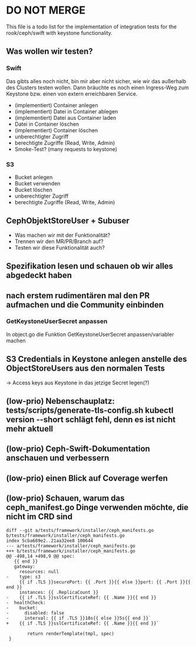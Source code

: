 # DO NOT MERGE

This file is a todo list for the implementation of integration tests for the rook/ceph/swift with keystone functionality.

## Was wollen wir testen?

### Swift

Das gibts alles noch nicht, bin mir aber nicht sicher, wie wir das außerhalb des Clusters testen wollen.
Dann bräuchte es noch einen Ingress-Weg zum Keystone bzw. einen von extern erreichbaren Service.

- (implementiert) Container anlegen
- (implementiert) Datei in Container ablegen
- (implementiert) Datei aus Container laden
- Datei in Container löschen
- (implementiert) Container löschen
- unberechtigter Zugriff
- berechtigte Zugriffe (Read, Write, Admin)
- Smoke-Test? (many requests to keystone)

### S3

- Bucket anlegen
- Bucket verwenden
- Bucket löschen
- unberechtigter Zugriff
- berechtigte Zugriffe (Read, Write, Admin)

## CephObjektStoreUser + Subuser

- Was machen wir mit der Funktionalität?
- Trennen wir den MR/PR/Branch auf?
- Testen wir diese Funktionalität auch?

## Spezifikation lesen und schauen ob wir alles abgedeckt haben

## nach erstem rudimentären mal den PR aufmachen und die Community einbinden

### GetKeystoneUserSecret anpassen

In object.go die Funktion GetKeystoneUserSecret anpassen/variabler machen

## S3 Credentials in Keystone anlegen anstelle des ObjectStoreUsers aus den normalen Tests
-> Access keys aus Keystone in das jetzige Secret legen(?)

##  (low-prio) Nebenschauplatz: tests/scripts/generate-tls-config.sh kubectl version --short schlägt fehl, denn es ist nicht mehr aktuell

## (low-prio) Ceph-Swift-Dokumentation anschauen und verbessern

## (low-prio) einen Blick auf Coverage werfen

##  (low-prio) Schauen, warum das ceph_manifest.go Dinge verwenden möchte, die nicht im CRD sind

```
diff --git a/tests/framework/installer/ceph_manifests.go b/tests/framework/installer/ceph_manifests.go
index 5cba689e2..21aa32ee8 100644
--- a/tests/framework/installer/ceph_manifests.go
+++ b/tests/framework/installer/ceph_manifests.go
@@ -498,14 +498,9 @@ spec:
   {{ end }}
   gateway:
     resources: null
-    type: s3
     {{ if .TLS }}securePort: {{ .Port }}{{ else }}port: {{ .Port }}{{ end }}
     instances: {{ .ReplicaCount }}
-    {{ if .TLS }}sslCertificateRef: {{ .Name }}{{ end }}
-  healthCheck:
-    bucket:
-      disabled: false
-      interval: {{ if .TLS }}10s{{ else }}5s{{ end }}`
+    {{ if .TLS }}sslCertificateRef: {{ .Name }}{{ end }}`

        return renderTemplate(tmpl, spec)
 }

```
